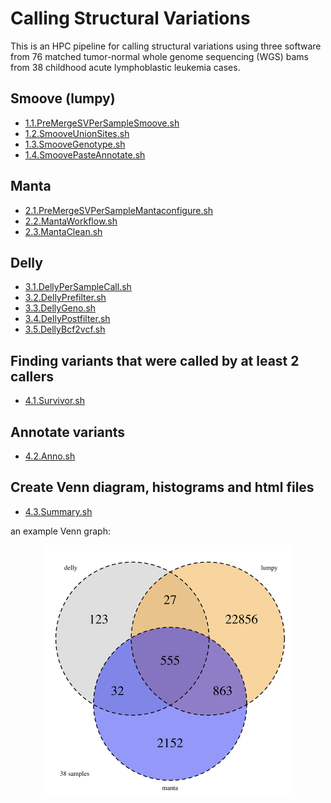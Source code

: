 # Calling Structural Variations

This is an HPC pipeline for calling structural variations using three software from 76 matched tumor-normal whole genome sequencing (WGS) bams from 38 childhood acute lymphoblastic leukemia cases.

## Smoove (lumpy)

- [1.1.PreMergeSVPerSampleSmoove.sh](1.1.PreMergeSVPerSampleSmoove.sh)
- [1.2.SmooveUnionSites.sh](1.2.SmooveUnionSites.sh)
- [1.3.SmooveGenotype.sh](1.3.SmooveGenotype.sh)
- [1.4.SmoovePasteAnnotate.sh](1.4.SmoovePasteAnnotate.sh)

## Manta

- [2.1.PreMergeSVPerSampleMantaconfigure.sh](2.1.PreMergeSVPerSampleMantaconfigure.sh)
- [2.2.MantaWorkflow.sh](2.2.MantaWorkflow.sh)
- [2.3.MantaClean.sh](2.3.MantaClean.sh)

## Delly

- [3.1.DellyPerSampleCall.sh](3.1.DellyPerSampleCall.sh)
- [3.2.DellyPrefilter.sh](3.2.DellyPrefilter.sh)
- [3.3.DellyGeno.sh](3.3.DellyGeno.sh)
- [3.4.DellyPostfilter.sh](3.4.DellyPostfilter.sh)
- [3.5.DellyBcf2vcf.sh](3.5.DellyBcf2vcf.sh)

## Finding variants that were called by at least 2 callers

- [4.1.Survivor.sh](4.1.Survivor.sh)

## Annotate variants

- [4.2.Anno.sh](4.2.Anno.sh)

## Create Venn diagram, histograms and html files

- [4.3.Summary.sh](4.3.Summary.sh)

an example Venn graph:

<p align="center">
<img src='../_static/venn.png' width='400'>
</p>
